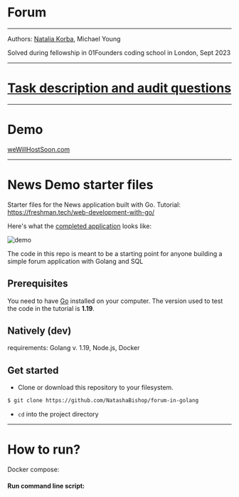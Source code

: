 # Forum

---

Authors: [Natalia Korba](https://github.com/NatashaBishop), Michael Young

Solved during fellowship in 01Founders coding school in London, Sept 2023

---

# [Task description and audit questions](https://github.com/01-edu/public/tree/master/subjects/forum)

---

# Demo 
[weWillHostSoon.com](https://weWillHostSoon.com/)

---
# News Demo starter files

Starter files for the News application built with Go. Tutorial:
https://freshman.tech/web-development-with-go/

Here's what the [completed application](https://freshman-news.herokuapp.com/)
looks like:

![demo](https://imagename.png)

The code in this repo is meant to be a starting point for anyone building a simple forum application with Golang and SQL

## Prerequisites
You need to have [Go](https://golang.org/dl/) installed on your computer. The
version used to test the code in the tutorial is **1.19**.
## Natively (dev)
requirements: Golang v. 1.19, Node.js, Docker

## Get started

- Clone or download this repository to your filesystem.

```bash
$ git clone https://github.com/NatashaBishop/forum-in-golang
```

- `cd` into the project directory
---

# How to run?
Docker compose:

#### Run command line script: 
